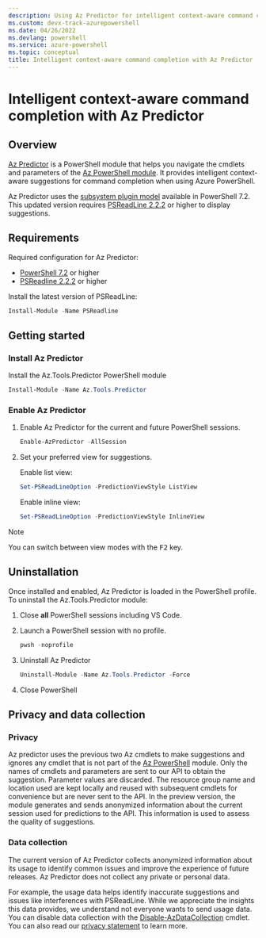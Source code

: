 ```yaml
---
description: Using Az Predictor for intelligent context-aware command completion in Azure PowerShell.
ms.custom: devx-track-azurepowershell
ms.date: 04/26/2022
ms.devlang: powershell
ms.service: azure-powershell
ms.topic: conceptual
title: Intelligent context-aware command completion with Az Predictor
---
```


# Intelligent context-aware command completion with Az Predictor

## Overview

[Az Predictor](https://www.powershellgallery.com/packages/Az.Tools.Predictor/) is a PowerShell
module that helps you navigate the cmdlets and parameters of the
[Az PowerShell module](https://www.powershellgallery.com/packages/Az). It provides intelligent
context-aware suggestions for command completion when using Azure PowerShell.

Az Predictor uses the
[subsystem plugin model](/powershell/scripting/learn/experimental-features#pssubsystempluginmodel)
available in PowerShell 7.2. This updated version requires
[PSReadLine 2.2.2](https://www.powershellgallery.com/packages/PSReadLine/2.2.2) or higher to display
suggestions.

## Requirements

Required configuration for Az Predictor:

- [PowerShell 7.2](https://github.com/PowerShell/PowerShell/) or higher
- [PSReadline 2.2.2](https://github.com/PowerShell/PSReadLine/) or higher

Install the latest version of PSReadLine:

```powershell
Install-Module -Name PSReadline
```

## Getting started

### Install Az Predictor

Install the Az.Tools.Predictor PowerShell module

```powershell
Install-Module -Name Az.Tools.Predictor
```

### Enable Az Predictor

1. Enable Az Predictor for the current and future PowerShell sessions.

   ```powershell
   Enable-AzPredictor -AllSession
   ```

1. Set your preferred view for suggestions.

   Enable list view:

   ```powershell
   Set-PSReadLineOption -PredictionViewStyle ListView
   ```

   Enable inline view:

   ```powershell
   Set-PSReadLineOption -PredictionViewStyle InlineView
   ```

> [!NOTE]
> You can switch between view modes with the <kbd>F2</kbd> key.

## Uninstallation

Once installed and enabled, Az Predictor is loaded in the PowerShell profile.
To uninstall the Az.Tools.Predictor module:

1. Close **all** PowerShell sessions including VS Code.

1. Launch a PowerShell session with no profile.

   ```powershell
   pwsh -noprofile
   ```

1. Uninstall Az Predictor

   ```powershell
   Uninstall-Module -Name Az.Tools.Predictor -Force
   ```

1. Close PowerShell

## Privacy and data collection

### Privacy

Az predictor uses the previous two Az cmdlets to make suggestions and ignores any cmdlet that is not
part of the [Az PowerShell](https://www.powershellgallery.com/packages/Az) module. Only the names of
cmdlets and parameters are sent to our API to obtain the suggestion. Parameter values are discarded.
The resource group name and location used are kept locally and reused with subsequent cmdlets for
convenience but are never sent to the API. In the preview version, the module generates and sends
anonymized information about the current session used for predictions to the API. This information
is used to assess the quality of suggestions.

### Data collection

The current version of Az Predictor collects anonymized information about its usage to identify
common issues and improve the experience of future releases. Az Predictor does not collect any
private or personal data.

For example, the usage data helps identify inaccurate suggestions and issues like interferences with
PSReadLine. While we appreciate the insights this data provides, we understand not everyone wants to
send usage data. You can disable data collection with the
[Disable-AzDataCollection](/powershell/module/az.accounts/disable-azdatacollection)
cmdlet. You can also read our
[privacy statement](https://go.microsoft.com/fwlink/?LinkID=528096&clcid=0x409) to learn more.
